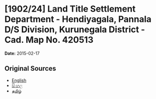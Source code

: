 # [1902/24] Land Title Settlement Department - Hendiyagala, Pannala D/S Division, Kurunegala District - Cad. Map No. 420513

**Date:** 2015-02-17

## Original Sources

- [English](https://documents.gov.lk/view/extra-gazettes/2015/2/1902-24_E.pdf)
- [සිංහල](https://documents.gov.lk/view/extra-gazettes/2015/2/1902-24_S.pdf)
- [தமிழ்](https://documents.gov.lk/view/extra-gazettes/2015/2/1902-24_T.pdf)
